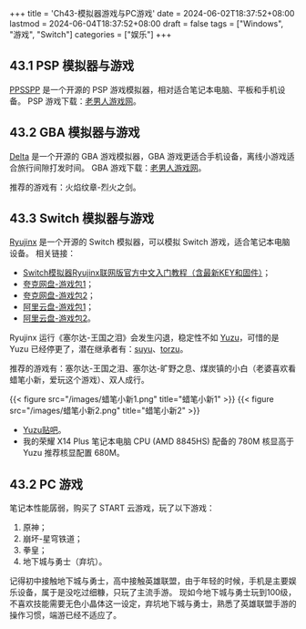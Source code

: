 +++
title = 'Ch43-模拟器游戏与PC游戏'
date = 2024-06-02T18:37:52+08:00
lastmod = 2024-06-04T18:37:52+08:00
draft = false
tags = ["Windows", "游戏", "Switch"]
categories = ["娱乐"]
+++

## 43.1 PSP 模拟器与游戏

[PPSSPP](https://www.ppsspp.org/) 是一个开源的 PSP 游戏模拟器，相对适合笔记本电脑、平板和手机设备。
PSP 游戏下载：[老男人游戏网](https://www.oldmantvg.net/)。

## 43.2 GBA 模拟器与游戏

[Delta](https://github.com/rileytestut/Delta) 是一个开源的 GBA 游戏模拟器，GBA 游戏更适合手机设备，离线小游戏适合旅行间隙打发时间。
GBA 游戏下载：[老男人游戏网](https://www.oldmantvg.net/)。

推荐的游戏有：火焰纹章-烈火之剑。

## 43.3 Switch 模拟器与游戏

[Ryujinx](https://www.iplaysoft.com/ryujinx.html) 是一个开源的 Switch 模拟器，可以模拟 Switch 游戏，适合笔记本电脑设备。
相关链接：

* [Switch模拟器Ryujinx联网版官方中文入门教程（含最新KEY和固件）](https://www.bilibili.com/read/cv20541633/)；
* [夸克网盘-游戏包1](https://pan.quark.cn/s/5526bf5404c6)；
* [夸克网盘-游戏包2](https://pan.quark.cn/s/19619e73b43f)；
* [阿里云盘-游戏包1](https://www.aliyundrive.com/s/sKeAtoeRzz2)；
* [阿里云盘-游戏包2](https://tieba.baidu.com/p/7929635907)。

Ryujinx 运行《塞尔达-王国之泪》会发生闪退，稳定性不如 [Yuzu](https://www.iplaysoft.com/yuzu.html)，可惜的是 Yuzu 已经停更了，潜在继承者有：[suyu](https://git.suyu.dev/suyu/suyu)、[torzu](https://github.com/litucks/torzu)。

推荐的游戏有：塞尔达-王国之泪、塞尔达-旷野之息、煤炭镇的小白（老婆喜欢看蜡笔小新，爱玩这个游戏）、双人成行。

{{< figure src="/images/蜡笔小新1.png" title="蜡笔小新1" >}}
{{< figure src="/images/蜡笔小新2.png" title="蜡笔小新2" >}}

* [Yuzu贴吧](https://tieba.baidu.com/f?kw=yuzu%E6%A8%A1%E6%8B%9F%E5%99%A8&ie=utf-8)。
* 我的荣耀 X14 Plus 笔记本电脑 CPU (AMD 8845HS) 配备的 780M 核显高于 Yuzu 推荐核显配置 680M。

## 43.2 PC 游戏

笔记本性能孱弱，购买了 START 云游戏，玩了以下游戏：

1. 原神；
2. 崩坏-星穹铁道；
3. 拳皇；
4. 地下城与勇士（弃坑）。

记得初中接触地下城与勇士，高中接触英雄联盟，由于年轻的时候，手机是主要娱乐设备，属于是没吃过细糠，只玩了主流手游。
现如今地下城与勇士玩到100级，不喜欢技能需要无色小晶体这一设定，弃坑地下城与勇士，熟悉了英雄联盟手游的操作习惯，端游已经不适应了。
